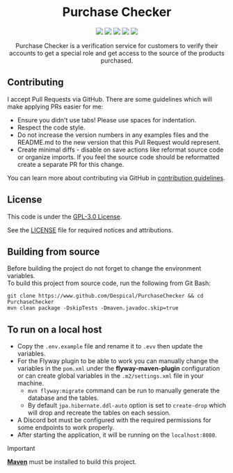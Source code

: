 <h1 align="center">Purchase Checker</h1>

<div align="center">

[![](https://github.com/Despical/PurchaseChecker/actions/workflows/build.yml/badge.svg)](https://github.com/Despical/PurchaseChecker/actions/workflows/build.yml)
[![](https://img.shields.io/github/v/release/Despical/PurchaseChecker)](https://github.com/Despical/PurchaseChecker/releases/latest)
[![](https://jitpack.io/v/Despical/PurchaseChecker.svg)](https://jitpack.io/#Despical/PurchaseChecker)
[![](https://img.shields.io/badge/License-GPLv3-blue.svg)](../LICENSE)
[![](https://img.shields.io/badge/javadoc-latest-lime.svg)](https://javadoc.jitpack.io/com/github/Despical/PurchaseChecker/latest/javadoc/index.html)

Purchase Checker is a verification service for customers to verify their accounts to get a special role and get access to the
source of the products purchased.

</div>

## Contributing

I accept Pull Requests via GitHub. There are some guidelines which will make applying PRs easier for me:
+ Ensure you didn't use tabs! Please use spaces for indentation.
+ Respect the code style.
+ Do not increase the version numbers in any examples files and the README.md to the new version that this Pull Request would represent.
+ Create minimal diffs - disable on save actions like reformat source code or organize imports. If you feel the source code should be reformatted create a separate PR for this change.

You can learn more about contributing via GitHub in [contribution guidelines](CONTRIBUTING.md).

## License
This code is under the [GPL-3.0 License](http://www.gnu.org/licenses/gpl-3.0.html).

See the [LICENSE](../LICENSE) file for required notices and attributions.

## Building from source
Before building the project do not forget to change the environment variables.<br>
To build this project from source code, run the following from Git Bash:
```
git clone https://www.github.com/Despical/PurchaseChecker && cd PurchaseChecker
mvn clean package -DskipTests -Dmaven.javadoc.skip=true
```

## To run on a local host
* Copy the ``.env.example`` file and rename it to ``.evv`` then update the variables. 
* For the Flyway plugin to be able to work you can manually change the variables in the ``pom.xml`` 
under the **flyway-maven-plugin** configuration or can create global variables in the ``.m2/settings.xml`` file in your machine.
  * ``mvn flyway:migrate`` command can be run to manually generate the database and the tables.
  * By default ``jpa.hibernate.ddl-auto`` option is set to ``create-drop`` which will drop and recreate the tables on each session.
* A Discord bot must be configured with the required permissions for some endpoints to work properly.
* After starting the application, it will be running on the ``localhost:8080``.

> [!IMPORTANT]  
> **[Maven](https://maven.apache.org/)** must be installed to build this project.

